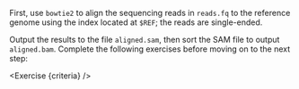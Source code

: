 <script>
/*
	bowtie2 -x $REF -U reads.fq -S aligned.sam; samtools sort -o aligned.bam aligned.sam
*/

import Exercise from "./components/Exercise.svelte";

let criteria = [
{
	name: "File <code>aligned.sam</code> contains reads mapped to the genome using <code>bowtie2</code>",
	checks: [{
		type: "file",
		path: "aligned.sam",
		action: "contents",
		commandExpected: "bowtie2 -x $REF -U reads.fq > /shared/tmp/__dnasecret.sam; samtools view /shared/tmp/__dnasecret.sam",
		commandObserved: "samtools view aligned.sam"
	}]
},
{
	name: "File <code>aligned.bam</code> is a sorted BAM file version of <code>aligned.sam</code>",
	checks: [{
		type: "file",
		path: "aligned.bam",
		action: "contents",
		commandExpected: "samtools sort -o /shared/tmp/__dnasecret.bam aligned.sam; samtools view /shared/tmp/__dnasecret.bam",
		commandObserved: "samtools view aligned.bam",
	}]
}];
</script>

First, use `bowtie2` to align the sequencing reads in `reads.fq` to the reference genome using the index located at `$REF`; the reads are single-ended.

Output the results to the file `aligned.sam`, then sort the SAM file to output `aligned.bam`. Complete the following exercises before moving on to the next step:

<Exercise {criteria} />

